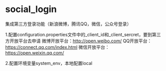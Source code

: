 # social_login
集成第三方登录功能（新浪微博，腾讯QQ，微信，公众号登录）

1.配置configuration.properties文件中的_client_id和_client_sercret，要到第三方开放平台去申请
  微博开放平台：http://open.weibo.com/
  QQ开放平台：https://connect.qq.com/index.html
  微信开放平台：https://open.weixin.qq.com/
  
2.配置环境变量system_env，本地配置local


